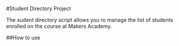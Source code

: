 #Student Directory Project

The sudent directory script allows you ro manage the list of students enrolled on the course at Makers Academy.

##How to use

